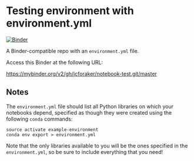 # Testing environment with environment.yml

[![Binder](http://mybinder.org/badge.svg)](https://mybinder.org/v2/gh/jcforaker/notebook-test.git/master)

A Binder-compatible repo with an `environment.yml` file.

Access this Binder at the following URL:

https://mybinder.org/v2/gh/jcforaker/notebook-test.git/master

## Notes
The `environment.yml` file should list all Python libraries on which your notebooks
depend, specified as though they were created using the following `conda` commands:

```
source activate example-environment
conda env export > environment.yml
```

Note that the only libraries available to you will be the ones specified in
the `environment.yml`, so be sure to include everything that you need!
